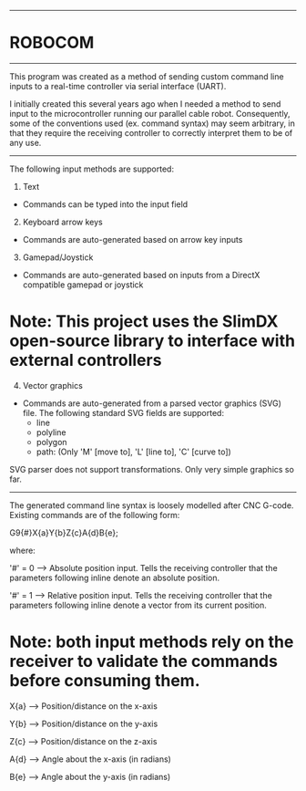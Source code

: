 ***************************************
#		ROBOCOM
***************************************
This program was created as a method of sending custom command line inputs to a real-time controller via serial interface (UART). 

I initially created this several years ago when I needed a method to send input to the microcontroller running our parallel cable robot. Consequently, some of the conventions used (ex. command syntax) may seem arbitrary, in that they require the receiving controller to correctly interpret them to be of any use.

---------------------------------------
The following input methods are supported:

1) Text 
- Commands can be typed into the input field

2) Keyboard arrow keys
- Commands are auto-generated based on arrow key inputs

3) Gamepad/Joystick
- Commands are auto-generated based on inputs from a DirectX compatible gamepad or joystick

# Note: This project uses the SlimDX open-source library to interface with external controllers

4) Vector graphics
- Commands are auto-generated from a parsed vector graphics (SVG) file. The following standard SVG fields are supported:
	- line
	- polyline
	- polygon
	- path: (Only 'M' [move to], 'L' [line to], 'C' [curve to])

SVG parser does not support transformations. Only very simple graphics so far.

---------------------------------------
The generated command line syntax is loosely modelled after CNC G-code.
Existing commands are of the following form:

G9{#}X{a}Y{b}Z{c}A{d}B{e};

where:

'#' = 0 --> Absolute position input. Tells the receiving controller that the parameters following inline denote an absolute position.

'#' = 1 --> Relative position input. Tells the receiving controller that the parameters following inline denote a vector from its current position.

# Note: both input methods rely on the receiver to validate the commands before consuming them.

X{a} --> Position/distance on the x-axis

Y{b} --> Position/distance on the y-axis

Z{c} --> Position/distance on the z-axis

A{d} --> Angle about the x-axis (in radians)

B{e} --> Angle about the y-axis (in radians)
